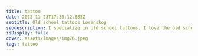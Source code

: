```yaml
--- 
title: tattoo 
date: 2022-11-23T17:36:12.685Z 
seotitle: Old school tattoos Lørenskog 
seodescription: I specialize in old school tattoos. I love the old school style and I love to create new designs and styles. I can create a custom tattoo design for you. 
isDisplay: false 
cover: assets/images/img76.jpeg 
tags: tattoo 
--- 
```

